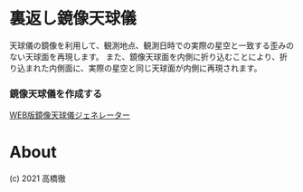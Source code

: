 # 裏返し鏡像天球儀
天球儀の鏡像を利用して、観測地点、観測日時での実際の星空と一致する歪みのない天球面を再現します。
また、鏡像天球面を内側に折り込むことにより、折り込まれた内側面に、実際の星空と同じ天球面が内側に再現されます。

### 鏡像天球儀を作成する
[WEB版鏡像天球儀ジェネレーター](https://futr.github.io/tenkyu-webui/)

# About
(c) 2021 高橋徹
